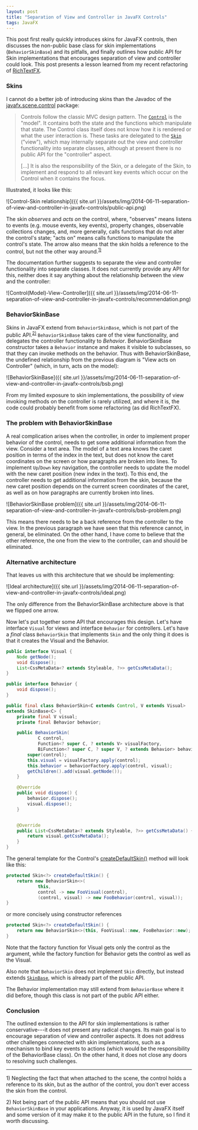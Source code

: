 ```yaml
---
layout: post
title: "Separation of View and Controller in JavaFX Controls"
tags: JavaFX
---
```


This post first really quickly introduces skins for JavaFX controls, then discusses the non-public base class for skin implementations (`BehaviorSkinBase`) and its pitfalls, and finally outlines how public API for Skin implementations that encourages separation of view and controller could look. This post presents a lesson learned from my recent refactoring of [RichTextFX](http://www.fxmisc.org/richtext/).

### Skins

I cannot do a better job of introducing skins than the Javadoc of the [javafx.scene.control](http://docs.oracle.com/javase/8/javafx/api/javafx/scene/control/package-summary.html#package.description) package:

> Controls follow the classic MVC design pattern. The [`Control`](http://docs.oracle.com/javase/8/javafx/api/javafx/scene/control/Control.html) is the "model".
> It contains both the state and the functions which manipulate that state.
> The Control class itself does not know how it is rendered or what the user
> interaction is. These tasks are delegated to the [`Skin`](http://docs.oracle.com/javase/8/javafx/api/javafx/scene/control/Skin.html) ("view"), which may
> internally separate out the view and controller functionality into separate
> classes, although at present there is no public API for the "controller"
> aspect.
>
> [...] It is also the responsibility of the Skin, or a delegate of the Skin,
> to implement and respond to all relevant key events which occur on the Control
> when it contains the focus.

Illustrated, it looks like this:

![Control-Skin relationship]({{ site.url }}/assets/img/2014-06-11-separation-of-view-and-controller-in-javafx-controls/public-api.png)

The skin _observes_ and _acts on_ the control, where, "observes" means listens to events (e.g. mouse events, key events), property changes, observable collections changes, and, more generally, calls functions that do not alter the control's state; "acts on" means calls functions to manipulate the control's state. The arrow also means that the skin holds a reference to the control, but not the other way around.<sup>[1)](#footnote-1)</sup>

The documentation further suggests to separate the view and controller functionality into separate classes. It does not currently provide any API for this, neither does it say anything about the relationship between the view and the controller:

![Control(Model)-View-Controller]({{ site.url }}/assets/img/2014-06-11-separation-of-view-and-controller-in-javafx-controls/recommendation.png)

### BehaviorSkinBase

Skins in JavaFX extend from `BehaviorSkinBase`, which is not part of the public API.<sup>[2)](#footnote-2)</sup> `BehaviorSkinBase` takes care of the view functionality, and delegates the controller functionality to _Behavior_. BehaviorSkinBase constructor takes a `Behavior` instance and makes it visible to subclasses, so that they can invoke methods on the behavior. Thus with BehaviorSkinBase, the undefined relationship from the previous diagram is "View acts on Controller" (which, in turn, acts on the model):

![BehaviorSkinBase]({{ site.url }}/assets/img/2014-06-11-separation-of-view-and-controller-in-javafx-controls/bsb.png)

From my limited exposure to skin implementations, the possibility of view invoking methods on the controller is rarely utilized, and where it is, the code could probably benefit from some refactoring (as did RichTextFX).

### The problem with BehaviorSkinBase

A real complication arises when the controller, in order to implement proper behavior of the control, needs to get some additional information from the view. Consider a text area. The model of a text area knows the caret position in terms of the index in the text, but does not know the caret coordinates on the screen or how paragraphs are broken into lines. To implement `Up`/`Down` key navigation, the controller needs to update the model with the new caret position (new index in the text). To this end, the controller needs to get additional information from the skin, because the new caret position depends on the current screen coordinates of the caret, as well as on how paragraphs are currently broken into lines.

![BehaviorSkinBase problem]({{ site.url }}/assets/img/2014-06-11-separation-of-view-and-controller-in-javafx-controls/bsb-problem.png)

This means there needs to be a back reference from the controller to the view. In the previous paragraph we have seen that this reference cannot, in general, be eliminated. On the other hand, I have come to believe that the other reference, the one from the view to the controller, can and should be eliminated.

### Alternative architecture

That leaves us with this architecture that we should be implementing:

![Ideal architecture]({{ site.url }}/assets/img/2014-06-11-separation-of-view-and-controller-in-javafx-controls/ideal.png)

The only difference from the BehaviorSkinBase architecture above is that we flipped one arrow.

Now let's put together some API that encourages this design. Let's have interface `Visual` for views and interface `Behavior` for controllers. Let's have a _final_ class `BehaviorSkin` that implements `Skin` and the only thing it does is that it creates the Visual and the Behavior.

```java
public interface Visual {
    Node getNode();
    void dispose();
    List<CssMetaData<? extends Styleable, ?>> getCssMetaData();
}

public interface Behavior {
    void dispose();
}

public final class BehaviorSkin<C extends Control, V extends Visual>
extends SkinBase<C> {
    private final V visual;
    private final Behavior behavior;

    public BehaviorSkin(
            C control,
            Function<? super C, ? extends V> visualFactory,
            BiFunction<? super C, ? super V, ? extends Behavior> behaviorFactory) {
        super(control);
        this.visual = visualFactory.apply(control);
        this.behavior = behaviorFactory.apply(control, visual);
        getChildren().add(visual.getNode());
    }

    @Override
    public void dispose() {
        behavior.dispose();
        visual.dispose();
    }


    @Override
    public List<CssMetaData<? extends Styleable, ?>> getCssMetaData() {
        return visual.getCssMetaData();
    }
}
```

The general template for the Control's [createDefaultSkin()](http://docs.oracle.com/javase/8/javafx/api/javafx/scene/control/Control.html#createDefaultSkin--) method will look like this:

```java
protected Skin<?> createDefaultSkin() {
    return new BehaviorSkin<>(
            this,
            control -> new FooVisual(control),
            (control, visual) -> new FooBehavior(control, visual));
}
```

or more concisely using constructor references

```java
protected Skin<?> createDefaultSkin() {
    return new BehaviorSkin<>(this, FooVisual::new, FooBehavior::new);
}
```

Note that the factory function for Visual gets only the control as the argument, while the factory function for Behavior gets the control as well as the Visual.

Also note that `BehaviorSkin` does not implement `Skin` directly, but instead extends [`SkinBase`](http://docs.oracle.com/javase/8/javafx/api/javafx/scene/control/SkinBase.html), which is already part of the public API.

The Behavior implementation may still extend from `BehaviorBase` where it did before, though this class is not part of the public API either.

### Conclusion

The outlined extension to the API for skin implementations is rather conservative---it does not present any radical changes. Its main goal is to encourage separation of view and controller aspects. It does not address other challenges connected with skin implementations, such as a mechanism to bind key events to actions (which would be the responsibility of the BehaviorBase class). On the other hand, it does not close any doors to resolving such challenges.


----------
<a name="footnote-1">1)</a> Neglecting the fact that when attached to the scene, the control holds a reference to its skin, but as the author of the control, you don't ever access the skin from the control.

<a name="footnote-2">2)</a> Not being part of the public API means that you should not use `BehaviorSkinBase` in your applications. Anyway, it is used by JavaFX itself and some version of it may make it to the public API in the future, so I find it worth discussing.
